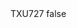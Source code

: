 <?xml version="1.0" encoding="UTF-8"?>
<CustomMetadata xmlns="http://soap.sforce.com/2006/04/metadata">
    <label>TXU727</label>
    <protected>false</protected>
</CustomMetadata>
